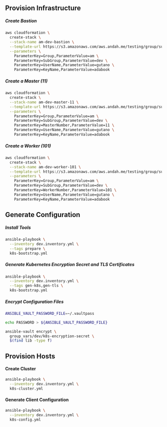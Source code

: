 ## Provision Infrastructure

##### Create Bastion
```bash
aws cloudformation \
  create-stack \
  --stack-name am-dev-bastion \
  --template-url https://s3.amazonaws.com/aws.andah.me/testing/group/subgroup/bastion.template \
  --parameters \
    ParameterKey=Group,ParameterValue=am \
    ParameterKey=SubGroup,ParameterValue=dev \
    ParameterKey=UserName,ParameterValue=gutano \
    ParameterKey=KeyName,ParameterValue=adabook
```

##### Create a Master (11)
```bash
aws cloudformation \
  create-stack \
  --stack-name am-dev-master-11 \
  --template-url https://s3.amazonaws.com/aws.andah.me/testing/group/subgroup/k8s/master.template \
  --parameters \
    ParameterKey=Group,ParameterValue=am \
    ParameterKey=SubGroup,ParameterValue=dev \
    ParameterKey=MasterNumber,ParameterValue=11 \
    ParameterKey=UserName,ParameterValue=gutano \
    ParameterKey=KeyName,ParameterValue=adabook
```

##### Create a Worker (101)
```bash
aws cloudformation \
  create-stack \
  --stack-name am-dev-worker-101 \
  --template-url https://s3.amazonaws.com/aws.andah.me/testing/group/subgroup/k8s/worker.template \
  --parameters \
    ParameterKey=Group,ParameterValue=am \
    ParameterKey=SubGroup,ParameterValue=dev \
    ParameterKey=WorkerNumber,ParameterValue=101 \
    ParameterKey=UserName,ParameterValue=gutano \
    ParameterKey=KeyName,ParameterValue=adabook
```


## Generate Configuration

##### Install Tools
```bash
ansible-playbook \
  --inventory dev.inventory.yml \
  --tags prepare \
  k8s-bootstrap.yml
```

##### Generate Kubernetes Encryption Secret and TLS Certificates
```bash
ansible-playbook \
  --inventory dev.inventory.yml \
  --tags gen-k8s,gen-tls \
  k8s-bootstrap.yml
```

##### Encrypt Configuration Files
```bash
ANSIBLE_VAULT_PASSWORD_FILE=~/.vaultpass
```
```bash
echo PASSWORD > ${ANSIBLE_VAULT_PASSWORD_FILE}
```
```bash
ansible-vault encrypt \
  group_vars/dev/k8s-encryption-secret \
  $(find lib -type f)
```


## Provision Hosts

#### Create Cluster
```bash
ansible-playbook \
  --inventory dev.inventory.yml \
  k8s-cluster.yml
```

#### Generate Client Configuration
```bash
ansible-playbook \
  --inventory dev.inventory.yml \
  k8s-config.yml
```


